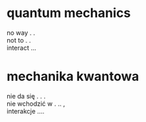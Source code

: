 # quantum mechanics

no way . .  
not to . .  
interact ...  

# mechanika kwantowa

nie da się . . .  
nie wchodzić w  . .. ,  
interakcje ....  